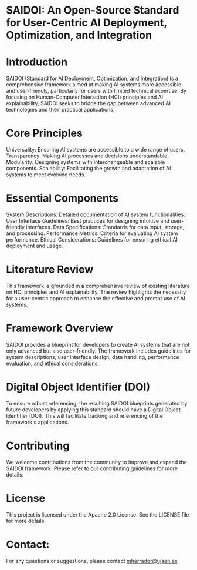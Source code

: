 # SAIDOI: An Open-Source Standard for User-Centric AI Deployment, Optimization, and Integration

# Introduction
SAIDOI (Standard for AI Deployment, Optimization, and Integration) is a comprehensive framework aimed at making AI systems more accessible and user-friendly, particularly for users with limited technical expertise. By focusing on Human-Computer Interaction (HCI) principles and AI explainability, SAIDOI seeks to bridge the gap between advanced AI technologies and their practical applications.

# Core Principles
Universality: Ensuring AI systems are accessible to a wide range of users.
Transparency: Making AI processes and decisions understandable.
Modularity: Designing systems with interchangeable and scalable components.
Scalability: Facilitating the growth and adaptation of AI systems to meet evolving needs.

# Essential Components
System Descriptions: Detailed documentation of AI system functionalities.
User Interface Guidelines: Best practices for designing intuitive and user-friendly interfaces.
Data Specifications: Standards for data input, storage, and processing.
Performance Metrics: Criteria for evaluating AI system performance.
Ethical Considerations: Guidelines for ensuring ethical AI deployment and usage.

# Literature Review
This framework is grounded in a comprehensive review of existing literature on HCI principles and AI explainability. The review highlights the necessity for a user-centric approach to enhance the effective and prompt use of AI systems.

# Framework Overview
SAIDOI provides a blueprint for developers to create AI systems that are not only advanced but also user-friendly. The framework includes guidelines for system descriptions, user interface design, data handling, performance evaluation, and ethical considerations.

# Digital Object Identifier (DOI)
To ensure robust referencing, the resulting SAIDOI blueprints generated by future developers by applying this standard should have a Digital Object Identifier (DOI). This will facilitate tracking and referencing of the framework's applications.

# Contributing
We welcome contributions from the community to improve and expand the SAIDOI framework. Please refer to our contributing guidelines for more details.

# License
This project is licensed under the Apache 2.0 License. See the LICENSE file for more details.

# Contact:
For any questions or suggestions, please contact mherrador@ujaen.es
